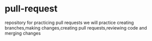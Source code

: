 # pull-request
repository for practicing pull requests
we will practice creating branches,making changes,creating pull requests,reviewing code and merging changes
